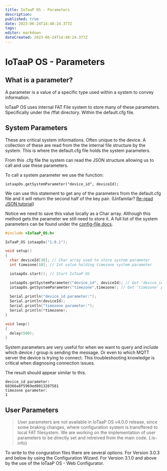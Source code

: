 ```yaml
---
title: IoTaaP OS - Parameters
description: 
published: true
date: 2023-06-24T14:48:24.377Z
tags: 
editor: markdown
dateCreated: 2023-06-24T14:48:24.377Z
---
```


# IoTaaP OS - Parameters

## What is a parameter?

A parameter is a value of a specific type used within a system to convey information.

IoTaaP OS uses internal FAT File system to store many of these parameters. Specifically under the /ffat directory. Within the default.cfg file.


## System Parameters

These are critical system informations. Often unique to the device.
A collection of these are read from the the internal file structure by the system. This is where the default.cfg file holds the system parameters.

From this .cfg file the system can read the JSON structure allowing us to call and use these parameters.

To call a system parameter we use the function:

`iotaapOs.getSystemParameter("device_id", deviceId);`

We can use this statement to get any of the parameters from the default.cfg file and it will return the second half of the key pair. (Unfamilar? [Re-read JSON tutorial](iotaap-os-mqtts-basics-JSON.md))

Notice we need to save this value locally as a Char array. Although this method gets the parameter we still need to store it.
A full list of the system parameters can be found under the [config-file docs](https://docs.iotaap.io/docs-iotaap-os/config-file/).

```cpp
#include <IoTaaP_OS.h>

IoTaaP_OS iotaapOs("1.0.1");

void setup()
{
  char deviceId[30]; // Char array used to store system parameter
  int timezone[10]; // Int value holding timezone system parameter 

  iotaapOs.start(); // Start IoTaaP OS  

  iotaapOs.getSystemParameter("device_id", deviceId); // Get 'device_id' parameter from 'default.cfg'
  iotaapOs.getSystemParameter("timezone",timezone); // Get 'timezone' parameter from 'default.cfg'
  
  Serial.println("device_id parameter:");
  Serial.println(deviceId);
  Serial.println("timezone parameter:");
  Serial.println(*timezone); 
}

void loop()
{
  delay(500);
} 
```

System parameters are very useful for when we want to query and include which device / group is sending the message. Or even to which MQTT server the device is trying to connect. This troubleshooting knowledge is critical when diagnosing connection issues.

The result should appear similar to this.
```
device_id parameter:
60366a8f5969ed0013207581
timezone parameter:
1
```

## User Parameters

> User parameters are not available in IoTaaP OS v4.0.0 release, since some braking changes, where configuration system is transffered to local FAT filesystem. We are working on the implementation of user parameters to be directly set and retreived from the main code.
{.is-info}

To write to the conguration files there are several options.
For Version 3.0.3 and below by using the Configuration Wizard.
For Version 3.1.0 and above by the use of the IoTaaP OS - Web Configurator.